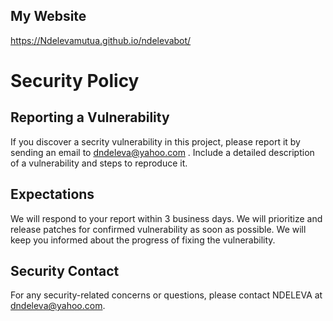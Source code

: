 ## My Website
https://Ndelevamutua.github.io/ndelevabot/

# Security Policy

## Reporting a Vulnerability

If you discover a secrity vulnerability in this project, please report it by sending an email to dndeleva@yahoo.com . Include a detailed description of a vulnerability and steps to reproduce it.

## Expectations
We will respond to your report within 3 business days.
We will prioritize and release patches for confirmed vulnerability as soon as possible.
We will keep you informed about the progress of fixing the vulnerability.

## Security Contact
For any security-related concerns or questions, please contact NDELEVA at dndeleva@yahoo.com.
